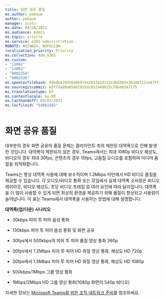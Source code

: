 ```yaml
---
title: 화면 공유 품질
ms.author: pebaum
author: pebaum
manager: scotv
ms.date: 04/26/2021
ms.audience: Admin
ms.topic: article
ms.service: o365-administration
ROBOTS: NOINDEX, NOFOLLOW
localization_priority: Priority
ms.collection: Adm_O365
ms.custom:
- "11061"
- "11062"
- "9002254"
- "9002536"
ms.openlocfilehash: 9dbdb47092640b97444923a5d332cdbd303e36346723ce87ff39afee19ee1e9d
ms.sourcegitcommit: b5f7da89a650d2915dc652449623c78be6247175
ms.translationtype: HT
ms.contentlocale: ko-KR
ms.lasthandoff: 08/05/2021
ms.locfileid: "54061582"
---
```

# <a name="screen-sharing-quality"></a>화면 공유 품질

대부분의 경우 화면 공유의 품질 문제는 클라이언트 측의 제한된 대역폭으로 인해 발생한 것입니다.  대역폭이 제한되지 않은 경우, Teams에서는 최대 1080p 비디오 해상도, 비디오의 경우 최대 30fps, 콘텐츠의 경우 15fps, 고음질 오디오를 포함하여 미디어 품질을 최적화합니다.

Teams는 항상 대역폭 사용에 대해 보수적이며 1.2Mbps 미만에서 HD 비디오 품질을 제공할 수 있습니다. 각 오디오/비디오 통화 또는 모임에서 실제 대역폭 소비량은 비디오 레이아웃, 비디오 해상도, 초당 비디오 프레임 등 여러 요인에 따라 달라집니다. 대역폭을 더 많이 사용할 수 있게 되면 최상의 환경을 제공하기 위해 품질이 향상되고 사용량이 늘어납니다. 이 표는 Teams에서 대역폭을 사용하는 방법에 대해 설명합니다.

**대역폭(업/다운) 시나리오**

- 30kbps 피어 투 피어 음성 통화

- 130kbps 피어 투 피어 음성 통화 및 화면 공유

- 30fps에서 500kbps의 피어 투 피어 품질 영상 통화 360p

- 30fps에서 1.2Mbps 피어 투 피어 HD 화질 영상 통화, 해상도 HD 720p

- 30fps에서 1.5Mbps 피어 투 피어 HD 화질 영상 통화, 해상도 HD 1080p

- 500kbps/1Mbps 그룹 영상 통화

- 1Mbps/2Mbps HD 그룹 영상 통화(1080p 화면의 540p 비디오)

자세한 정보는 [Microsoft Teams를 위한 조직 네트워크 준비](https://docs.microsoft.com/microsoftteams/prepare-network#bandwidth-requirements)를 참조하세요.
